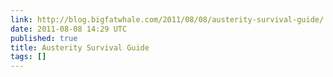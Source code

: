 ```yaml
---
link: http://blog.bigfatwhale.com/2011/08/08/austerity-survival-guide/
date: 2011-08-08 14:29 UTC
published: true
title: Austerity Survival Guide
tags: []
---
```



